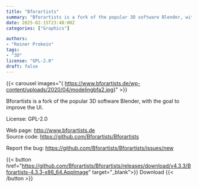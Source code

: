 ```yaml
---
title: "Bforartists"
summary: "Bforartists is a fork of the popular 3D software Blender, with the goal to improve the UI"
date: 2025-02-15T23:48:00Z
categories: ["Graphics"]

authors:
- "Reiner Prokein"
tags: 
- "3D"
license: "GPL-2.0"
draft: false
---
```


{{< carousel images="{ https://www.bforartists.de/wp-content/uploads/2020/04/modelingbfa2.jpg}" >}}

Bforartists is a fork of the popular 3D software Blender, with the goal to improve the UI.

License: GPL-2.0

Web page: <http://www.bforartists.de>  
Source code: <https://github.com/Bforartists/Bforartists>

Report the bug: <https://github.com/Bforartists/Bforartists/issues/new>  

{{< button href="https://github.com/Bforartists/Bforartists/releases/download/v4.3.3/Bforartists-4.3.3-x86_64.AppImage" target="_blank">}}
Download
{{< /button >}}